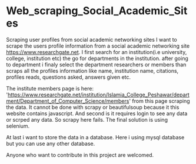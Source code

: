 # Web_scraping_Social_Academic_Sites
Scraping user profiles from social academic networking sites 
I want to scrape the users profile information from a social academic networking site 
https://www.researchgate.net. I first search for an institution(i.e university, college, institution etc)
the go for departments in the institution. after going to department i finaly select the department researchers
or members than scraps all the profiles information like name, institution name, citations, profiles reads, questions
asked, answers given etc.

The institute members page is here:
'https://www.researchgate.net/institution/Islamia_College_Peshawar/department/Department_of_Computer_Science/members'
from this page scraping the data.
It cannot be done with scrapy or beautifulsoup because it this website contains javascript.
And second is it requires login to see any data or scrped any data.
So scrapy here fails.
The final solution is using selenium.

At last i want to store the data in a database. Here i using mysql database but you can use any other database. 


Anyone who want to contribute in this project are welcomed.


